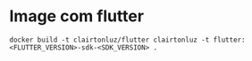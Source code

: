 # Image com flutter

```shell
docker build -t clairtonluz/flutter clairtonluz -t flutter:<FLUTTER_VERSION>-sdk-<SDK_VERSION> .
```
